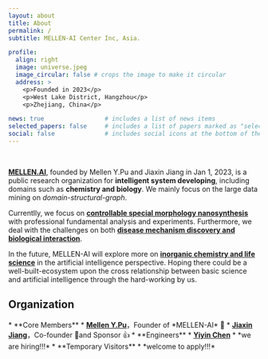 ```yaml
---
layout: about
title: About
permalink: /
subtitle: MELLEN-AI Center Inc, Asia.

profile:
  align: right
  image: universe.jpeg
  image_circular: false # crops the image to make it circular
  address: >
    <p>Founded in 2023</p>
    <p>West Lake District, Hangzhou</p>
    <p>Zhejiang, China</p>

news: true                 # includes a list of news items
selected_papers: false     # includes a list of papers marked as "selected={true}"
social: false              # includes social icons at the bottom of the page
---
```


<br/>

<a href="#"><b>MELLEN.AI</b></a>, founded by Mellen Y.Pu and Jiaxin Jiang in Jan 1, 2023, is a public research organization for **intelligent system developing**, including domains such as **chemistry and biology**. We mainly focus on the large data mining on *domain-structural-graph*.

Currentlly, we focus on <a href="#"><b>controllable special morphology nanosynthesis</b></a> with professional fundamental analysis and experiments. Furthermore, we deal with the challenges on both <a href="#"><b>disease mechanism discovery and biological interaction</b></a>. 

In the future, MELLEN-AI will explore more on <a href="#"><b>inorganic chemistry and life science</b></a> in the artificial intelligence perspective. Hoping there could be a well-built-ecosystem upon the cross relationship between basic science and artificial intelligence through the hard-working by us.

<h2>Organization</h2>
* **Core Members**
  * <a href="https://dandelionym.github.io"><b>Mellen Y.Pu</b></a>，Founder of *MELLEN-AI* 🎈
  * <a href="https://#"><b>Jiaxin Jiang</b></a>，Co-founder 🎈and Sponsor 👍
* **Engineers**
  * <a href="https://#"><b>Yiyin Chen</b></a>
  * *we are hiring!!!*
* **Temporary Visitors**
  * *welcome to apply!!!*